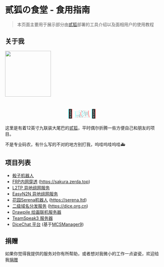 # 贰狐の食堂 - 食用指南

> 本页面主要用于展示部分由[贰狐](https://www.aobacore.com/)部署的工具介绍以及面相用户的使用教程
>

## 关于我
<div class="card"><a href="https://www.aobacore.com/"><img src="https://q1.qlogo.cn/g?b=qq&nk=1065033193&s=640" height="150" width="150" /></a>
</div>
<h1 style="text-shadow: -2px 0 rgba(0, 255, 255, .5), 2px 0 rgba(255, 0, 0, .5);animation: shake-it .5s reverse infinite cubic-bezier(0.68, -0.55, 0.27, 1.55); text-align:center;" class="blogname">
<span class="icon ca-icon">🦊</span>
<a style=" color:#ffffff; font-size:80%;font-weight: 600; text-decoration:none; " href="https://www.aobacore.com/">贰狐</a>
<span class="icon ca-icon">🦊</span>
</h1>

这里是有着12英寸九联装大尾巴的[贰狐](https://www.aobacore.com/)，平时偶尔折腾一些方便自己和朋友的项目。

不是专业码农，有什么写的不对的地方别打我，呜哇呜哇呜哇🚑

## 项目列表

- [骰子机器人](dice.md)
- [FRP内网穿透](FRP.md)   (https://sakura.zerda.top)
- [L2TP 异地组网服务](L2TP.md)
- [EasyN2N 异地组网服务](Easyn2n.md)
- [花园Serena机器人](Serena.md)  (https://serena.ltd)
- [二级域名分发服务](Domain.md)  (https://dice.org.cn)
- [Drawpile 绘画联机服务器](Drawpile.md)
- [TeamSpeak3 服务器](TeamSpeak3.md)
- [DiceChat 平台](DiceChat.md)  (基于[MCSManager9](https://github.com/MCSManager/MCSManager))

## 捐赠

如果你觉得我提供的服务对你有所帮助，或者想对我微小的工作一点姿瓷，欢迎给我[捐赠](https://sponsor.foxdice.cn)
